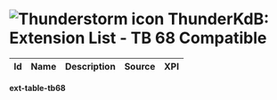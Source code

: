 # ![Thunderstorm icon](../../rep-resources/Thunderbird-icon.png) ThunderKdB: Extension List - TB 68 Compatible


| Id | Name | Description | Source | XPI |
|---|---|---|---|---|
__ext-table-tb68__



